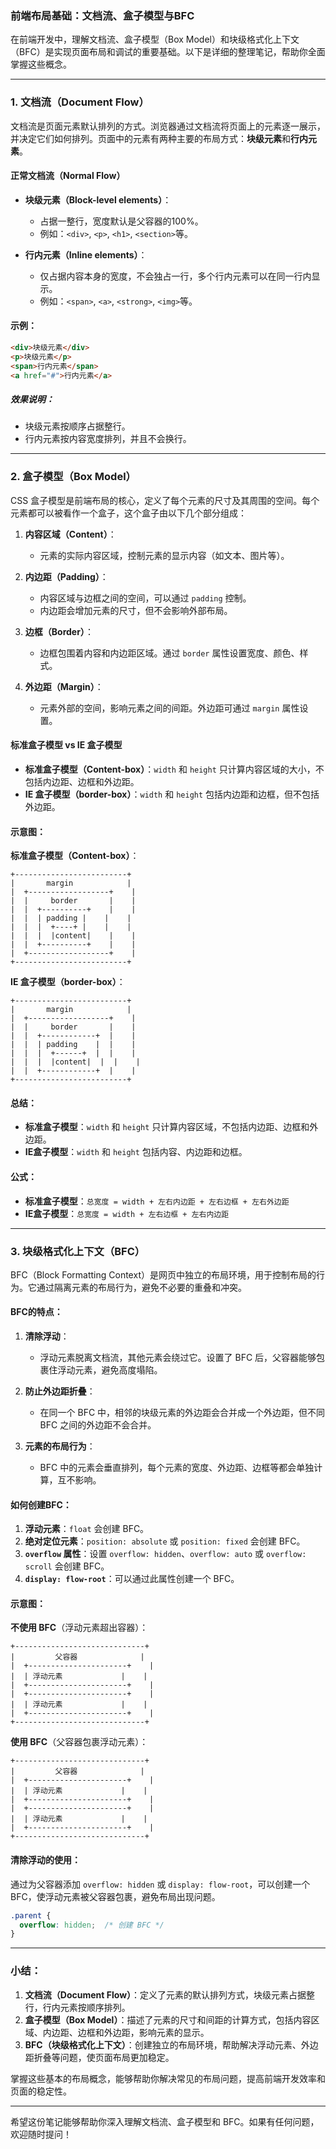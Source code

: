 ### **前端布局基础：文档流、盒子模型与BFC**

在前端开发中，理解文档流、盒子模型（Box Model）和块级格式化上下文（BFC）是实现页面布局和调试的重要基础。以下是详细的整理笔记，帮助你全面掌握这些概念。

---

### **1. 文档流（Document Flow）**

文档流是页面元素默认排列的方式。浏览器通过文档流将页面上的元素逐一展示，并决定它们如何排列。页面中的元素有两种主要的布局方式：**块级元素**和**行内元素**。

#### **正常文档流（Normal Flow）**

- **块级元素（Block-level elements）**：
  - 占据一整行，宽度默认是父容器的100%。
  - 例如：`<div>`, `<p>`, `<h1>`, `<section>`等。
  
- **行内元素（Inline elements）**：
  - 仅占据内容本身的宽度，不会独占一行，多个行内元素可以在同一行内显示。
  - 例如：`<span>`, `<a>`, `<strong>`, `<img>`等。

#### **示例：**
```html
<div>块级元素</div>
<p>块级元素</p>
<span>行内元素</span>
<a href="#">行内元素</a>
```

##### **效果说明**：
- 块级元素按顺序占据整行。
- 行内元素按内容宽度排列，并且不会换行。

---

### **2. 盒子模型（Box Model）**

CSS 盒子模型是前端布局的核心，定义了每个元素的尺寸及其周围的空间。每个元素都可以被看作一个盒子，这个盒子由以下几个部分组成：

1. **内容区域（Content）**：
   - 元素的实际内容区域，控制元素的显示内容（如文本、图片等）。

2. **内边距（Padding）**：
   - 内容区域与边框之间的空间，可以通过 `padding` 控制。
   - 内边距会增加元素的尺寸，但不会影响外部布局。

3. **边框（Border）**：
   - 边框包围着内容和内边距区域。通过 `border` 属性设置宽度、颜色、样式。

4. **外边距（Margin）**：
   - 元素外部的空间，影响元素之间的间距。外边距可通过 `margin` 属性设置。

#### **标准盒子模型 vs IE 盒子模型**

- **标准盒子模型（Content-box）**：`width` 和 `height` 只计算内容区域的大小，不包括内边距、边框和外边距。
- **IE 盒子模型（border-box）**：`width` 和 `height` 包括内边距和边框，但不包括外边距。

#### **示意图**：

**标准盒子模型（Content-box）**：
```
+-------------------------+
|       margin            |
|  +------------------+    |
|  |     border       |    |
|  |  +----------+    |    |
|  |  | padding |    |    |
|  |  |  +----+ |    |    |
|  |  |  |content|    |    |
|  |  +----------+    |    |
|  +------------------+    |
+-------------------------+
```

**IE 盒子模型（border-box）**：
```
+-------------------------+
|       margin            |
|  +------------------+    |
|  |     border       |    |
|  |  +------------+  |    |
|  |  | padding    |  |    |
|  |  |  +------+  |  |    |
|  |  |  |content|  |  |    |
|  |  +------------+  |    |
+-------------------------+
```

#### **总结**：
- **标准盒子模型**：`width` 和 `height` 只计算内容区域，不包括内边距、边框和外边距。
- **IE盒子模型**：`width` 和 `height` 包括内容、内边距和边框。

#### **公式：**
- **标准盒子模型**：`总宽度 = width + 左右内边距 + 左右边框 + 左右外边距`
- **IE盒子模型**：`总宽度 = width + 左右边框 + 左右内边距`

---

### **3. 块级格式化上下文（BFC）**

BFC（Block Formatting Context）是网页中独立的布局环境，用于控制布局的行为。它通过隔离元素的布局行为，避免不必要的重叠和冲突。

#### **BFC的特点**：

1. **清除浮动**：
   - 浮动元素脱离文档流，其他元素会绕过它。设置了 BFC 后，父容器能够包裹住浮动元素，避免高度塌陷。

2. **防止外边距折叠**：
   - 在同一个 BFC 中，相邻的块级元素的外边距会合并成一个外边距，但不同 BFC 之间的外边距不会合并。

3. **元素的布局行为**：
   - BFC 中的元素会垂直排列，每个元素的宽度、外边距、边框等都会单独计算，互不影响。

#### **如何创建BFC：**

1. **浮动元素**：`float` 会创建 BFC。
2. **绝对定位元素**：`position: absolute` 或 `position: fixed` 会创建 BFC。
3. **`overflow` 属性**：设置 `overflow: hidden`、`overflow: auto` 或 `overflow: scroll` 会创建 BFC。
4. **`display: flow-root`**：可以通过此属性创建一个 BFC。

#### **示意图**：

**不使用 BFC**（浮动元素超出容器）：
```
+-----------------------------+
|         父容器              |
|  +----------------------+    |
|  | 浮动元素             |    |
|  +----------------------+    |
|  +----------------------+    |
|  | 浮动元素             |    |
|  +----------------------+    |
+-----------------------------+
```

**使用 BFC**（父容器包裹浮动元素）：
```
+-----------------------------+
|         父容器              |
|  +----------------------+    |
|  | 浮动元素             |    |
|  +----------------------+    |
|  +----------------------+    |
|  | 浮动元素             |    |
|  +----------------------+    |
+-----------------------------+
```

#### **清除浮动的使用**：

通过为父容器添加 `overflow: hidden` 或 `display: flow-root`，可以创建一个 BFC，使浮动元素被父容器包裹，避免布局出现问题。

```css
.parent {
  overflow: hidden;  /* 创建 BFC */
}
```

---

### **小结：**

1. **文档流（Document Flow）**：定义了元素的默认排列方式，块级元素占据整行，行内元素按顺序排列。
2. **盒子模型（Box Model）**：描述了元素的尺寸和间距的计算方式，包括内容区域、内边距、边框和外边距，影响元素的显示。
3. **BFC（块级格式化上下文）**：创建独立的布局环境，帮助解决浮动元素、外边距折叠等问题，使页面布局更加稳定。

掌握这些基本的布局概念，能够帮助你解决常见的布局问题，提高前端开发效率和页面的稳定性。

---

希望这份笔记能够帮助你深入理解文档流、盒子模型和 BFC。如果有任何问题，欢迎随时提问！